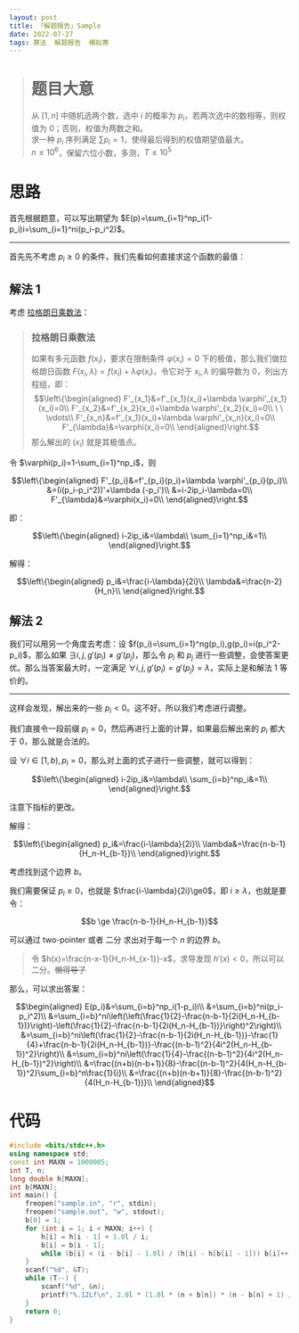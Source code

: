 ```yaml
---
layout: post
title: 「解题报告」Sample
date: 2022-07-27
tags: 算法  解题报告  模拟赛
---
```


> # 题目大意
> 从 $[1,n]$ 中随机选两个数，选中 $i$ 的概率为 $p_i$，若两次选中的数相等，则权值为 $0$；否则，权值为两数之和。  
> 求一种 $p_i$ 序列满足 $\sum p_i=1$，使得最后得到的权值期望值最大。  
> $n\le 10^6$，保留六位小数，多测，$T\le 10^5$

# 思路

首先根据题意，可以写出期望为 $E(p)=\sum_{i=1}^np_i(1-p_i)i=\sum_{i=1}^ni(p_i-p_i^2)$。

---------------

首先先不考虑 $p_i\ge 0$ 的条件，我们先看如何直接求这个函数的最值：

## 解法 1

考虑 [拉格朗日乘数法](https://baike.baidu.com/item/%E6%8B%89%E6%A0%BC%E6%9C%97%E6%97%A5%E4%B9%98%E6%95%B0%E6%B3%95/8550443)：

> ### 拉格朗日乘数法
> 如果有多元函数 $f(x_i)$，要求在限制条件 $\varphi(x_i)=0$ 下的极值，那么我们做拉格朗日函数 $F(x_i,\lambda)=f(x_i)+\lambda \varphi(x_i)$，令它对于 $x_i,\lambda$ 的偏导数为 $0$，列出方程组，即：
> $$\left\{\begin{aligned}
> F'_{x_1}&=f'_{x_1}(x_i)+\lambda \varphi'_{x_1}(x_i)=0\\
> F'_{x_2}&=f'_{x_2}(x_i)+\lambda \varphi'_{x_2}(x_i)=0\\
> \ \ \vdots\\
> F'_{x_n}&=f'_{x_1}(x_i)+\lambda \varphi'_{x_n}(x_i)=0\\
> F'_{\lambda}&=\varphi(x_i)=0\\
> \end{aligned}\right.$$
> 那么解出的 $(x_i)$ 就是其极值点。

令 $\varphi(p_i)=1-\sum_{i=1}^np_i$，则

$$\left\{\begin{aligned}
F'_{p_i}&=f'_{p_i}(p_i)+\lambda \varphi'_{p_i}(p_i)\\
&=(i(p_i-p_i^2))'+\lambda (-p_i')\\
&=i-2ip_i-\lambda=0\\
F'_{\lambda}&=\varphi(x_i)=0\\
\end{aligned}\right.$$

即：

$$\left\{\begin{aligned}
i-2ip_i&=\lambda\\
\sum_{i=1}^np_i&=1\\
\end{aligned}\right.$$

解得：

$$\left\{\begin{aligned}
p_i&=\frac{i-\lambda}{2i}\\
\lambda&=\frac{n-2}{H_n}\\
\end{aligned}\right.$$

## 解法 2

我们可以用另一个角度去考虑：设 $f(p_i)=\sum_{i=1}^ng(p_i),g(p_i)=i(p_i^2-p_i)$，那么如果 $\exists i,j,g'(p_i)\ne g'(p_j)$，那么令 $p_i$ 和 $p_j$ 进行一些调整，会使答案更优。那么当答案最大时，一定满足 $\forall i,j,g'(p_i) = g'(p_j) = \lambda$，实际上是和解法 1 等价的。

-------------------

这样会发现，解出来的一些 $p_i<0$。这不好。所以我们考虑进行调整。

我们直接令一段前缀 $p_i=0$，然后再进行上面的计算，如果最后解出来的 $p_i$ 都大于 $0$，那么就是合法的。

设 $\forall i\in[1,b),p_i=0$，那么对上面的式子进行一些调整，就可以得到：

$$\left\{\begin{aligned}
i-2ip_i&=\lambda\\
\sum_{i=b}^np_i&=1\\
\end{aligned}\right.$$

注意下指标的更改。

解得：

$$\left\{\begin{aligned}
p_i&=\frac{i-\lambda}{2i}\\
\lambda&=\frac{n-b-1}{H_n-H_{b-1}}\\
\end{aligned}\right.$$

考虑找到这个边界 $b$。

我们需要保证 $p_i\ge0$，也就是 $\frac{i-\lambda}{2i}\ge0$，即 $i\ge \lambda$，也就是要令：

$$b \ge \frac{n-b-1}{H_n-H_{b-1}}$$

可以通过 two-pointer 或者 二分 求出对于每一个 $n$ 的边界 $b$。

> 令 $h(x)=\frac{n-x-1}{H_n-H_{x-1}}-x$，求导发现 $h'(x)<0$，所以可以二分。~~懒得导了~~

那么，可以求出答案：

$$\begin{aligned}
E(p_i)&=\sum_{i=b}^np_i(1-p_i)i\\
&=\sum_{i=b}^ni(p_i-p_i^2)\\
&=\sum_{i=b}^ni\left(\left(\frac{1}{2}-\frac{n-b-1}{2i(H_n-H_{b-1})}\right)-\left(\frac{1}{2}-\frac{n-b-1}{2i(H_n-H_{b-1})}\right)^2\right)\\
&=\sum_{i=b}^ni\left(\frac{1}{2}-\frac{n-b-1}{2i(H_n-H_{b-1})}-\frac{1}{4}+\frac{n-b-1}{2i(H_n-H_{b-1})}-\frac{(n-b-1)^2}{4i^2(H_n-H_{b-1})^2}\right)\\
&=\sum_{i=b}^ni\left(\frac{1}{4}-\frac{(n-b-1)^2}{4i^2(H_n-H_{b-1})^2}\right)\\
&=\frac{(n+b)(n-b+1)}{8}-\frac{(n-b-1)^2}{4(H_n-H_{b-1})^2}\sum_{i=b}^n\frac{1}{i}\\
&=\frac{(n+b)(n-b+1)}{8}-\frac{(n-b-1)^2}{4(H_n-H_{b-1})}\\
\end{aligned}$$

# 代码

```cpp
#include <bits/stdc++.h>
using namespace std;
const int MAXN = 1000005;
int T, n;
long double h[MAXN];
int b[MAXN];
int main() {
    freopen("sample.in", "r", stdin);
    freopen("sample.out", "w", stdout);
    b[0] = 1;
    for (int i = 1; i < MAXN; i++) {
        h[i] = h[i - 1] + 1.0l / i;
        b[i] = b[i - 1];
        while (b[i] < (i - b[i] - 1.0l) / (h[i] - h[b[i] - 1])) b[i]++;
    }
    scanf("%d", &T);
    while (T--) {
        scanf("%d", &n);
        printf("%.12Lf\n", 2.0l * (1.0l * (n + b[n]) * (n - b[n] + 1) / 8 - 1.0l * (n - b[n] - 1) * (n - b[n] - 1) / 4.0l / (h[n] - h[b[n] - 1])));
    }
    return 0;
}
```